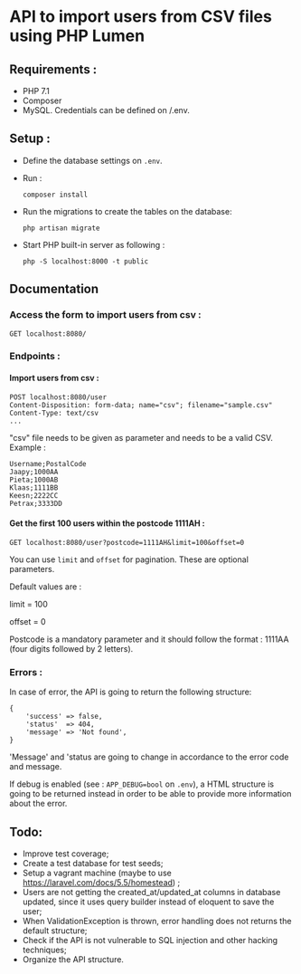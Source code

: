 # API to import users from CSV files using PHP Lumen

## Requirements :
  - PHP 7.1
  - Composer 
  - MySQL. Credentials can be defined on /.env. 


## Setup : 
- Define the database settings on `.env`.

- Run : 
    ```
    composer install
    ```   

- Run the migrations to create the tables on the database:
    ```
    php artisan migrate
    ```

- Start PHP built-in server as following : 
   ```
   php -S localhost:8000 -t public
   ```

## Documentation

### Access the form to import users from csv : 
    GET localhost:8080/

### Endpoints :

#### Import users from csv :
``` 
POST localhost:8080/user
Content-Disposition: form-data; name="csv"; filename="sample.csv"
Content-Type: text/csv
...
```
    
"csv" file needs to be given as parameter and needs to be a valid CSV. Example : 
```    
Username;PostalCode
Jaapy;1000AA
Pieta;1000AB
Klaas;1111BB
Keesn;2222CC
Petrax;3333DD
```    

#### Get the first 100 users within the postcode 1111AH : 
```
GET localhost:8080/user?postcode=1111AH&limit=100&offset=0
```
    
You can use `limit` and `offset` for pagination. These are optional parameters. 

Default values are :

limit = 100

offset = 0

Postcode is a mandatory parameter and it should follow the format : 1111AA (four digits followed by 2 letters).
    
### Errors :

In case of error, the API is going to return the following structure:  
```    
{
    'success' => false,
    'status'  => 404,
    'message' => 'Not found',
}
```    
    
'Message' and 'status are going to change in accordance to the error code and message.

If debug is enabled (see : `APP_DEBUG=bool` on `.env`), a HTML structure is going to be returned instead in order to be able to provide more information about the error. 
    
## Todo: 
  
  - Improve test coverage;
  - Create a test database for test seeds;
  - Setup a vagrant machine (maybe to use https://laravel.com/docs/5.5/homestead) ;
  - Users are not getting the created_at/updated_at columns in database updated, since it uses query builder instead of eloquent to save the user;
  - When ValidationException is thrown, error handling does not returns the default structure;
  - Check if the API is not vulnerable to SQL injection and other hacking techniques;
  - Organize the API structure.     
